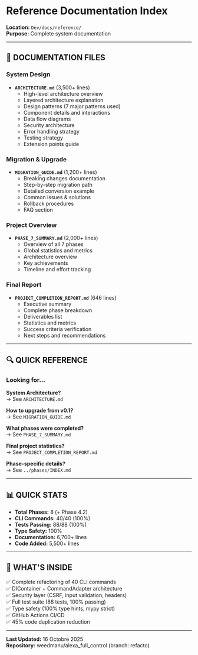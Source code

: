 # Reference Documentation Index

**Location:** `Dev/docs/reference/`  
**Purpose:** Complete system documentation

---

## 📖 DOCUMENTATION FILES

### System Design

- **`ARCHITECTURE.md`** (3,500+ lines)
  - High-level architecture overview
  - Layered architecture explanation
  - Design patterns (7 major patterns used)
  - Component details and interactions
  - Data flow diagrams
  - Security architecture
  - Error handling strategy
  - Testing strategy
  - Extension points guide

### Migration & Upgrade

- **`MIGRATION_GUIDE.md`** (1,200+ lines)
  - Breaking changes documentation
  - Step-by-step migration path
  - Detailed conversion example
  - Common issues & solutions
  - Rollback procedures
  - FAQ section

### Project Overview

- **`PHASE_7_SUMMARY.md`** (2,000+ lines)
  - Overview of all 7 phases
  - Global statistics and metrics
  - Architecture overview
  - Key achievements
  - Timeline and effort tracking

### Final Report

- **`PROJECT_COMPLETION_REPORT.md`** (646 lines)
  - Executive summary
  - Complete phase breakdown
  - Deliverables list
  - Statistics and metrics
  - Success criteria verification
  - Next steps and recommendations

---

## 🔍 QUICK REFERENCE

### Looking for...

**System Architecture?**  
→ See `ARCHITECTURE.md`

**How to upgrade from v0.1?**  
→ See `MIGRATION_GUIDE.md`

**What phases were completed?**  
→ See `PHASE_7_SUMMARY.md`

**Final project statistics?**  
→ See `PROJECT_COMPLETION_REPORT.md`

**Phase-specific details?**  
→ See `../phases/INDEX.md`

---

## 📊 QUICK STATS

- **Total Phases:** 8 (+ Phase 4.2)
- **CLI Commands:** 40/40 (100%)
- **Tests Passing:** 88/88 (100%)
- **Type Safety:** 100%
- **Documentation:** 6,700+ lines
- **Code Added:** 5,500+ lines

---

## 🎯 WHAT'S INSIDE

✅ Complete refactoring of 40 CLI commands  
✅ DIContainer + CommandAdapter architecture  
✅ Security layer (CSRF, input validation, headers)  
✅ Full test suite (88 tests, 100% passing)  
✅ Type safety (100% type hints, mypy strict)  
✅ GitHub Actions CI/CD  
✅ 45% code duplication reduction

---

**Last Updated:** 16 Octobre 2025  
**Repository:** weedmanu/alexa_full_control (branch: refacto)
